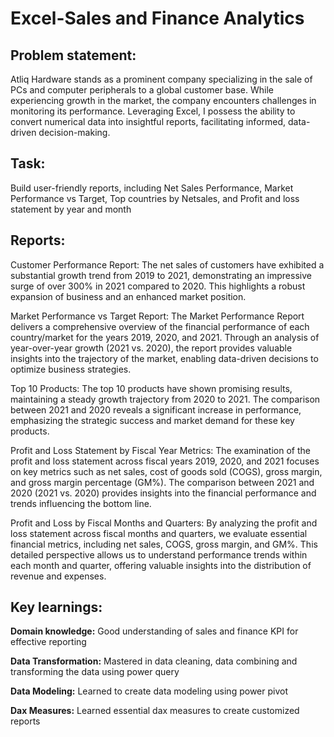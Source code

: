 # Excel-Sales and Finance Analytics
## Problem statement:
Atliq Hardware stands as a prominent company specializing in the sale of PCs and computer peripherals to a global customer base. While experiencing growth in the market, the company encounters challenges in monitoring its performance. Leveraging Excel, I possess the ability to convert numerical data into insightful reports, facilitating informed, data-driven decision-making.
## Task: 
Build user-friendly reports, including Net Sales Performance, Market Performance vs Target, Top countries by Netsales, and Profit and loss statement by year and month
## Reports:
Customer Performance Report: The net sales of customers have exhibited a substantial growth trend from 2019 to 2021, demonstrating an impressive surge of over 300% in 2021 compared to 2020. This highlights a robust expansion of business and an enhanced market position.

Market Performance vs Target Report: The Market Performance Report delivers a comprehensive overview of the financial performance of each country/market for the years 2019, 2020, and 2021. Through an analysis of year-over-year growth (2021 vs. 2020), the report provides valuable insights into the trajectory of the market, enabling data-driven decisions to optimize business strategies.

Top 10 Products: The top 10 products have shown promising results, maintaining a steady growth trajectory from 2020 to 2021. The comparison between 2021 and 2020 reveals a significant increase in performance, emphasizing the strategic success and market demand for these key products.

Profit and Loss Statement by Fiscal Year Metrics: The examination of the profit and loss statement across fiscal years 2019, 2020, and 2021 focuses on key metrics such as net sales, cost of goods sold (COGS), gross margin, and gross margin percentage (GM%). The comparison between 2021 and 2020 (2021 vs. 2020) provides insights into the financial performance and trends influencing the bottom line.

Profit and Loss by Fiscal Months and Quarters: By analyzing the profit and loss statement across fiscal months and quarters, we evaluate essential financial metrics, including net sales, COGS, gross margin, and GM%. This detailed perspective allows us to understand performance trends within each month and quarter, offering valuable insights into the distribution of revenue and expenses.

## Key learnings:
**Domain knowledge:** Good understanding of sales and finance KPI for effective reporting

**Data Transformation:** Mastered in data cleaning, data combining and transforming the data using power query

**Data Modeling:** Learned to create data modeling using power pivot

**Dax Measures:** Learned essential dax measures to create customized reports
  

